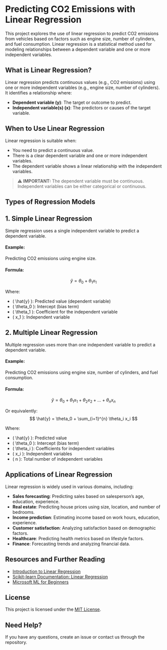 # Predicting CO2 Emissions with Linear Regression

This project explores the use of linear regression to predict CO2 emissions from vehicles based on factors such as engine size, number of cylinders, and fuel consumption. Linear regression is a statistical method used for modeling relationships between a dependent variable and one or more independent variables.


## What is Linear Regression?

Linear regression predicts continuous values (e.g., CO2 emissions) using one or more independent variables (e.g., engine size, number of cylinders). It identifies a relationship where:

- **Dependent variable (y)**: The target or outcome to predict.
- **Independent variable(s) (x)**: The predictors or causes of the target variable.

## When to Use Linear Regression

Linear regression is suitable when:

- You need to predict a continuous value.
- There is a clear dependent variable and one or more independent variables.
- The dependent variable shows a linear relationship with the independent variables.

> :warning: **IMPORTANT:**
> The dependent variable must be continuous. Independent variables can be either categorical or continuous.



## Types of Regression Models

## 1. Simple Linear Regression

Simple regression uses a single independent variable to predict a dependent variable.

#### Example:
Predicting CO2 emissions using engine size.

#### Formula:
$$
\hat{y} = \theta_0 + \theta_1 x_1
$$

Where:
- \( \hat{y} \): Predicted value (dependent variable)
- \( \theta_0 \): Intercept (bias term)
- \( \theta_1 \): Coefficient for the independent variable
- \( x_1 \): Independent variable



## 2. Multiple Linear Regression

Multiple regression uses more than one independent variable to predict a dependent variable.

#### Example:
Predicting CO2 emissions using engine size, number of cylinders, and fuel consumption.

#### Formula:
$$
\hat{y} = \theta_0 + \theta_1 x_1 + \theta_2 x_2 + \dots + \theta_n x_n
$$

Or equivalently:
$$
\hat{y} = \theta_0 + \sum_{i=1}^{n} \theta_i x_i
$$

Where:
- \( \hat{y} \): Predicted value
- \( \theta_0 \): Intercept (bias term)
- \( \theta_i \): Coefficients for independent variables
- \( x_i \): Independent variables
- \( n \): Total number of independent variables



## Applications of Linear Regression

Linear regression is widely used in various domains, including:

- **Sales forecasting**: Predicting sales based on salesperson’s age, education, experience.
- **Real estate**: Predicting house prices using size, location, and number of bedrooms.
- **Income prediction**: Estimating income based on work hours, education, experience.
- **Customer satisfaction**: Analyzing satisfaction based on demographic factors.
- **Healthcare**: Predicting health metrics based on lifestyle factors.
- **Finance**: Forecasting trends and analyzing financial data.


## Resources and Further Reading

- [Introduction to Linear Regression](https://en.wikipedia.org/wiki/Linear_regression)
- [Scikit-learn Documentation: Linear Regression](https://scikit-learn.org/stable/modules/linear_model.html#ordinary-least-squares)
- [Microsoft ML for Beginners](https://github.com/microsoft/ML-For-Beginners)


## License

This project is licensed under the [MIT License](LICENSE).


## Need Help?

If you have any questions, create an issue or contact us through the repository.
